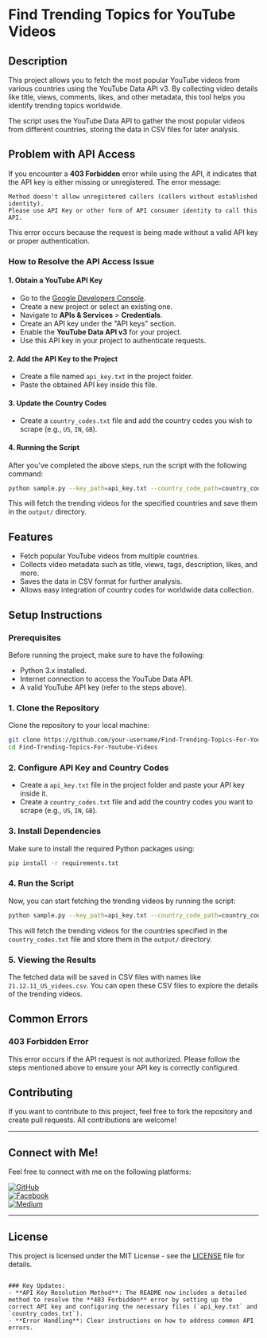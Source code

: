 
# Find Trending Topics for YouTube Videos

## Description

This project allows you to fetch the most popular YouTube videos from various countries using the YouTube Data API v3. By collecting video details like title, views, comments, likes, and other metadata, this tool helps you identify trending topics worldwide.

The script uses the YouTube Data API to gather the most popular videos from different countries, storing the data in CSV files for later analysis.

## Problem with API Access

If you encounter a **403 Forbidden** error while using the API, it indicates that the API key is either missing or unregistered. The error message:

```plaintext
Method doesn't allow unregistered callers (callers without established identity).
Please use API Key or other form of API consumer identity to call this API.
```

This error occurs because the request is being made without a valid API key or proper authentication.

### **How to Resolve the API Access Issue**

#### 1. **Obtain a YouTube API Key**
   - Go to the [Google Developers Console](https://console.developers.google.com/).
   - Create a new project or select an existing one.
   - Navigate to **APIs & Services** > **Credentials**.
   - Create an API key under the "API keys" section.
   - Enable the **YouTube Data API v3** for your project.
   - Use this API key in your project to authenticate requests.

#### 2. **Add the API Key to the Project**
   - Create a file named `api_key.txt` in the project folder.
   - Paste the obtained API key inside this file.

#### 3. **Update the Country Codes**
   - Create a `country_codes.txt` file and add the country codes you wish to scrape (e.g., `US`, `IN`, `GB`).

#### 4. **Running the Script**
   After you've completed the above steps, run the script with the following command:

   ```bash
   python sample.py --key_path=api_key.txt --country_code_path=country_codes.txt --output_dir=output/
   ```

   This will fetch the trending videos for the specified countries and save them in the `output/` directory.

## Features

- Fetch popular YouTube videos from multiple countries.
- Collects video metadata such as title, views, tags, description, likes, and more.
- Saves the data in CSV format for further analysis.
- Allows easy integration of country codes for worldwide data collection.

## Setup Instructions

### Prerequisites

Before running the project, make sure to have the following:
- Python 3.x installed.
- Internet connection to access the YouTube Data API.
- A valid YouTube API key (refer to the steps above).

### 1. Clone the Repository

Clone the repository to your local machine:

```bash
git clone https://github.com/your-username/Find-Trending-Topics-For-Youtube-Videos.git
cd Find-Trending-Topics-For-Youtube-Videos
```

### 2. Configure API Key and Country Codes

- Create a `api_key.txt` file in the project folder and paste your API key inside it.
- Create a `country_codes.txt` file and add the country codes you want to scrape (e.g., `US`, `IN`, `GB`).

### 3. Install Dependencies

Make sure to install the required Python packages using:

```bash
pip install -r requirements.txt
```

### 4. Run the Script

Now, you can start fetching the trending videos by running the script:

```bash
python sample.py --key_path=api_key.txt --country_code_path=country_codes.txt --output_dir=output/
```

This will fetch the trending videos for the countries specified in the `country_codes.txt` file and store them in the `output/` directory.

### 5. Viewing the Results

The fetched data will be saved in CSV files with names like `21.12.11_US_videos.csv`. You can open these CSV files to explore the details of the trending videos.

## Common Errors

### **403 Forbidden Error**

This error occurs if the API request is not authorized. Please follow the steps mentioned above to ensure your API key is correctly configured.



## Contributing

If you want to contribute to this project, feel free to fork the repository and create pull requests. All contributions are welcome!

---

## Connect with Me!

Feel free to connect with me on the following platforms:

[![GitHub](https://img.shields.io/badge/GitHub-Profile-blue)](https://github.com/jaamyasir)  
[![Facebook](https://img.shields.io/badge/Facebook-Profile-blue)](https://facebook.com/jamyasir0010)  
[![Medium](https://img.shields.io/badge/Medium-Profile-green)](https://jamyasir.medium.com/)

---

## License

This project is licensed under the MIT License - see the [LICENSE](LICENSE) file for details.
```

### Key Updates:
- **API Key Resolution Method**: The README now includes a detailed method to resolve the **403 Forbidden** error by setting up the correct API key and configuring the necessary files (`api_key.txt` and `country_codes.txt`).
- **Error Handling**: Clear instructions on how to address common API errors.
